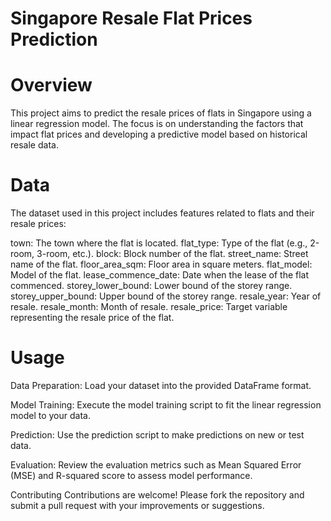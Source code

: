 
  # Singapore Resale Flat Prices Prediction
# Overview
This project aims to predict the resale prices of flats in Singapore using a linear regression model. The focus is on understanding the factors that impact flat prices and developing a predictive model based on historical resale data.

# Data
The dataset used in this project includes features related to flats and their resale prices:

town: The town where the flat is located.
flat_type: Type of the flat (e.g., 2-room, 3-room, etc.).
block: Block number of the flat.
street_name: Street name of the flat.
floor_area_sqm: Floor area in square meters.
flat_model: Model of the flat.
lease_commence_date: Date when the lease of the flat commenced.
storey_lower_bound: Lower bound of the storey range.
storey_upper_bound: Upper bound of the storey range.
resale_year: Year of resale.
resale_month: Month of resale.
resale_price: Target variable representing the resale price of the flat.

# Usage
Data Preparation: Load your dataset into the provided DataFrame format.

Model Training: Execute the model training script to fit the linear regression model to your data.

Prediction: Use the prediction script to make predictions on new or test data.

Evaluation: Review the evaluation metrics such as Mean Squared Error (MSE) and R-squared score to assess model performance.

Contributing
Contributions are welcome! Please fork the repository and submit a pull request with your improvements or suggestions.
